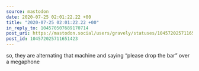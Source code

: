 ```yaml
---
source: mastodon
date: 2020-07-25 02:01:22.22 +00
title: "2020-07-25 02:01:22.22 +00"
in_reply_to: 104570507689170714
post_uri: https://mastodon.social/users/gravely/statuses/104572025711651423
post_id: 104572025711651423
---
```

so, they are alternating that machine and saying “please drop the bar” over a megaphone


